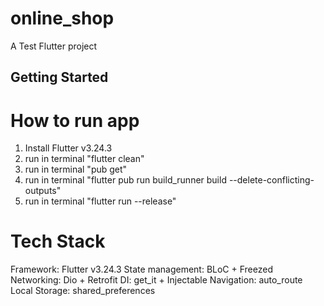 # online_shop

A Test Flutter project

## Getting Started
 
# How to run app
1) Install Flutter v3.24.3
2) run in terminal "flutter clean"
3) run in terminal "pub get"
4) run in terminal "flutter pub run build_runner build --delete-conflicting-outputs"
5) run in terminal "flutter run --release"

# Tech Stack
Framework: Flutter v3.24.3
State management: BLoC + Freezed
Networking: Dio + Retrofit
DI: get_it + Injectable
Navigation: auto_route
Local Storage: shared_preferences
